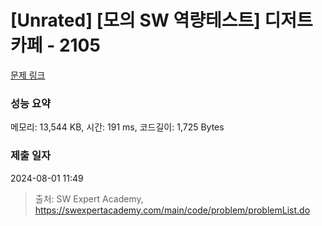 # [Unrated] [모의 SW 역량테스트] 디저트 카페 - 2105 

[문제 링크](https://swexpertacademy.com/main/code/problem/problemDetail.do?contestProbId=AV5VwAr6APYDFAWu) 

### 성능 요약

메모리: 13,544 KB, 시간: 191 ms, 코드길이: 1,725 Bytes

### 제출 일자

2024-08-01 11:49



> 출처: SW Expert Academy, https://swexpertacademy.com/main/code/problem/problemList.do